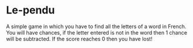 # Le-pendu

 A simple game in which you have to find all the letters of a word in French. 
 You will have chances, if the letter entered is not in the word then 1 chance will be subtracted.
 If the score reaches 0 then you have lost!
